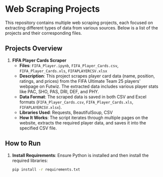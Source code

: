 # Web Scraping Projects

This repository contains multiple web scraping projects, each focused on extracting different types of data from various sources. Below is a list of the projects and their corresponding files.

## Projects Overview

1. **FIFA Player Cards Scraper**
   - **Files**: `FIFA_Player.ipynb`, `FIFA_Player_Cards.csv`, `FIFA_Player_Cards.xls`, `FIFAPLAYERCSV.xlsx`
   - **Description**: This project scrapes player card data (name, position, ratings, and prices) from the FIFA Ultimate Team 25 players' webpage on Futwiz. The extracted data includes various player stats like PAC, SHO, PAS, DRI, DEF, and PHY.
   - **Data Format**: The scraped data is saved in both CSV and Excel formats (`FIFA_Player_Cards.csv`, `FIFA_Player_Cards.xls`, `FIFAPLAYERCSV.xlsx`).
   - **Libraries Used**: Requests, BeautifulSoup, CSV
   - **How It Works**: The script iterates through multiple pages on the website, extracts the required player data, and saves it into the specified CSV file.

## How to Run

1. **Install Requirements**: Ensure Python is installed and then install the required libraries:

   ```bash
   pip install -r requirements.txt
